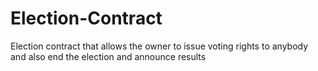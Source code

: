 # Election-Contract
Election contract that allows the owner to issue voting rights to anybody and also end the election and announce results
